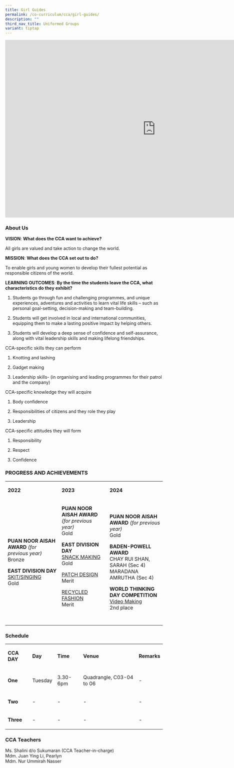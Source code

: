 ```yaml
---
title: Girl Guides
permalink: /co-curriculum/cca/girl-guides/
description: ""
third_nav_title: Uniformed Groups
variant: tiptap
---
```

<div class="iframe-wrapper">
<iframe height="569" width="960" allowfullscreen="true" frameborder="0" src="https://docs.google.com/presentation/d/1Dh8n-5VUXEfCP1heV3tXXsAMHFEk0k0Fl595sbD3Ako/embed?start=true&amp;loop=true&amp;delayms=3000"></iframe>
</div>
<h3>About Us</h3>
<p><strong>VISION</strong>: <strong>What does the CCA want to achieve?&nbsp;</strong>
</p>
<p>All girls are valued and take action to change the world.</p>
<p><strong>MISSION</strong>: <strong>What does the CCA set out to do?</strong>
</p>
<p>To enable girls and young women to develop their fullest potential as
responsible citizens of the world.</p>
<p><strong>LEARNING OUTCOMES</strong>: <strong>By the time the students leave the CCA, what characteristics do they exhibit?</strong>
</p>
<ol data-tight="true" class="tight">
<li>
<p>Students go through fun and challenging programmes, and unique experiences,
adventures and activities to learn vital life skills – such as personal
goal-setting, decision-making and team-building.</p>
</li>
<li>
<p>Students will get involved in local and international communities, equipping
them to make a lasting positive impact by helping others.</p>
</li>
<li>
<p>Students will develop a deep sense of confidence and self-assurance, along
with vital leadership skills and making lifelong friendships.</p>
</li>
</ol>
<p>CCA-specific skills they can perform</p>
<ol data-tight="true" class="tight">
<li>
<p>Knotting and lashing</p>
</li>
<li>
<p>Gadget making</p>
</li>
<li>
<p>Leadership skills- (in organising and leading programmes for their patrol
and the company)</p>
</li>
</ol>
<p>CCA-specific knowledge they will acquire</p>
<ol data-tight="true" class="tight">
<li>
<p>Body confidence</p>
</li>
<li>
<p>Responsibilities of citizens and they role they play</p>
</li>
<li>
<p>Leadership</p>
</li>
</ol>
<p>CCA-specific attitudes they will form</p>
<ol data-tight="true" class="tight">
<li>
<p>Responsibility</p>
</li>
<li>
<p>Respect</p>
</li>
<li>
<p>Confidence</p>
</li>
</ol>
<h3>PROGRESS AND ACHIEVEMENTS</h3>
<table style="minWidth: 75px">
<colgroup>
<col>
<col>
<col>
</colgroup>
<tbody>
<tr>
<td rowspan="1" colspan="1">
<p><strong>2022</strong>
</p>
</td>
<td rowspan="1" colspan="1">
<p><strong>2023</strong>
</p>
</td>
<td rowspan="1" colspan="1">
<p><strong>2024</strong>
</p>
</td>
</tr>
<tr>
<td rowspan="1" colspan="1">
<p><strong>PUAN NOOR AISAH AWARD </strong><em>(for previous year)</em><strong><br></strong>Bronze&nbsp;</p>
<p><strong>EAST DIVISION DAY</strong>
<br><u>SKIT/SINGING</u>
<br>Gold</p>
</td>
<td rowspan="1" colspan="1">
<p><strong>PUAN NOOR AISAH AWARD </strong><em>(for previous year)</em><strong><br></strong>Gold</p>
<p><strong>EAST DIVISION DAY</strong>
<br><u>SNACK MAKING</u>
<br>Gold</p>
<p><u>PATCH DESIGN</u>
<br>Merit</p>
<p><u>RECYCLED FASHION</u>
<br>Merit</p>
<p><strong>&nbsp;</strong>
</p>
</td>
<td rowspan="1" colspan="1">
<p><strong>PUAN NOOR AISAH AWARD </strong><em>(for previous year)</em><strong><br></strong>Gold</p>
<p><strong>BADEN-POWELL AWARD</strong>
<br>CHAY RUI SHAN, SARAH (Sec 4)
<br>MARADANA AMRUTHA (Sec 4)</p>
<p><strong>WORLD THINKING DAY COMPETITION <br></strong><u>Video Making</u>
<br>2nd place</p>
</td>
</tr>
</tbody>
</table>
<h3>Schedule</h3>
<table style="minWidth: 125px">
<colgroup>
<col>
<col>
<col>
<col>
<col>
</colgroup>
<tbody>
<tr>
<td rowspan="1" colspan="1">
<p><strong>CCA DAY</strong>
</p>
</td>
<td rowspan="1" colspan="1">
<p><strong>Day</strong>
</p>
</td>
<td rowspan="1" colspan="1">
<p><strong>Time</strong>
</p>
</td>
<td rowspan="1" colspan="1">
<p><strong>Venue</strong>
</p>
</td>
<td rowspan="1" colspan="1">
<p><strong>Remarks</strong>
</p>
</td>
</tr>
<tr>
<td rowspan="1" colspan="1">
<p><strong>One</strong>
</p>
</td>
<td rowspan="1" colspan="1">
<p>Tuesday</p>
</td>
<td rowspan="1" colspan="1">
<p>3.30-6pm</p>
</td>
<td rowspan="1" colspan="1">
<p>Quadrangle, C03-04 to 06</p>
</td>
<td rowspan="1" colspan="1">
<p>-</p>
</td>
</tr>
<tr>
<td rowspan="1" colspan="1">
<p><strong>Two</strong>
</p>
</td>
<td rowspan="1" colspan="1">
<p>-</p>
</td>
<td rowspan="1" colspan="1">
<p>-</p>
</td>
<td rowspan="1" colspan="1">
<p>-</p>
</td>
<td rowspan="1" colspan="1">
<p>-</p>
</td>
</tr>
<tr>
<td rowspan="1" colspan="1">
<p><strong>Three</strong>
</p>
</td>
<td rowspan="1" colspan="1">
<p>-</p>
</td>
<td rowspan="1" colspan="1">
<p>-</p>
</td>
<td rowspan="1" colspan="1">
<p>-</p>
</td>
<td rowspan="1" colspan="1">
<p>-</p>
</td>
</tr>
</tbody>
</table>
<h3>CCA Teachers</h3>
<p>Ms. Shalini d/o Sukumaran (CCA Teacher-in-charge)
<br>Mdm. Juan Ying Li, Pearlyn
<br>Mdm. Nur Ummirah Nasser</p>